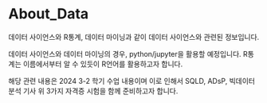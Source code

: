 # About_Data
데이터 사이언스와 R통계, 데이터 마이닝과 같이 데이터 사이언스와 관련된 정보입니다.

데이터 사이언스와 데이터 마이닝의 경우, python/jupyter을 활용할 예정입니다.
R통계는 이름에서부터 알 수 있듯이 R언어를 활용하고자 합니다.

해당 관련 내용은 2024 3-2 학기 수업 내용이며 이로 인해서 SQLD, ADsP, 빅데이터 분석 기사 위 3가지 자격증 시험을 함께 준비하고자 합니다.
